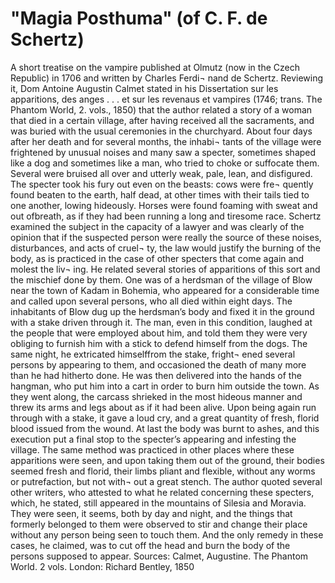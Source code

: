 # "Magia Posthuma" (of C. F. de Schertz)
A short treatise on the vampire published at Olmutz (now
in the Czech Republic) in 1706 and written by Charles Ferdi¬
nand de Schertz. Reviewing it, Dom Antoine Augustin Calmet
stated in his Dissertation sur les apparitions, des anges . . . et sur les
revenaus et vampires (1746; trans. The Phantom World, 2. vols.,
1850) that the author related a story of a woman that died in
a certain village, after having received all the sacraments, and
was buried with the usual ceremonies in the churchyard. About
four days after her death and for several months, the inhabi¬
tants of the village were frightened by unusual noises and many
saw a specter, sometimes shaped like a dog and sometimes like
a man, who tried to choke or suffocate them. Several were
bruised all over and utterly weak, pale, lean, and disfigured.
The specter took his fury out even on the beasts: cows were fre¬
quently found beaten to the earth, half dead, at other times
with their tails tied to one another, lowing hideously. Horses
were found foaming with sweat and out ofbreath, as if they had
been running a long and tiresome race.
Schertz examined the subject in the capacity of a lawyer and
was clearly of the opinion that if the suspected person were
really the source of these noises, disturbances, and acts of cruel¬
ty, the law would justify the burning of the body, as is practiced
in the case of other specters that come again and molest the liv¬
ing.
He related several stories of apparitions of this sort and the
mischief done by them. One was of a herdsman of the village
of Blow near the town of Kadam in Bohemia, who appeared for
a considerable time and called upon several persons, who all
died within eight days. The inhabitants of Blow dug up the
herdsman’s body and fixed it in the ground with a stake driven
through it. The man, even in this condition, laughed at the
people that were employed about him, and told them they were
very obliging to furnish him with a stick to defend himself from
the dogs.
The same night, he extricated himselffrom the stake, fright¬
ened several persons by appearing to them, and occasioned the
death of many more than he had hitherto done. He was then
delivered into the hands of the hangman, who put him into a
cart in order to burn him outside the town. As they went along,
the carcass shrieked in the most hideous manner and threw its
arms and legs about as if it had been alive. Upon being again
run through with a stake, it gave a loud cry, and a great quantity
of fresh, florid blood issued from the wound. At last the body
was burnt to ashes, and this execution put a final stop to the
specter’s appearing and infesting the village.
The same method was practiced in other places where these
apparitions were seen, and upon taking them out of the
ground, their bodies seemed fresh and florid, their limbs pliant
and flexible, without any worms or putrefaction, but not with¬
out a great stench.
The author quoted several other writers, who attested to
what he related concerning these specters, which, he stated,
still appeared in the mountains of Silesia and Moravia. They
were seen, it seems, both by day and night, and the things that
formerly belonged to them were observed to stir and change
their place without any person being seen to touch them. And
the only remedy in these cases, he claimed, was to cut off the
head and burn the body of the persons supposed to appear.
Sources:
Calmet, Augustine. The Phantom World. 2 vols. London:
Richard Bentley, 1850